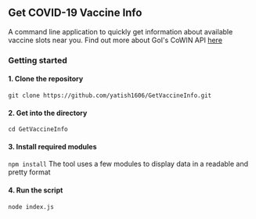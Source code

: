 ## Get COVID-19 Vaccine Info

A command line application to quickly get information about available vaccine slots near you. Find out more about GoI's CoWIN API [here](https://apisetu.gov.in/public/api/cowin#/)

### Getting started

#### 1. Clone the repository 
`git clone https://github.com/yatish1606/GetVaccineInfo.git`

#### 2. Get into the directory 
`cd GetVaccineInfo`

#### 3. Install required modules
`npm install`
The tool uses a few modules to display data in a readable and pretty format

#### 4. Run the script
`node index.js`
